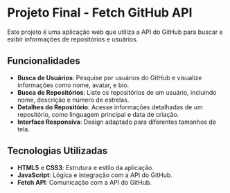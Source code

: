 # Projeto Final - Fetch GitHub API

Este projeto é uma aplicação web que utiliza a API do GitHub para buscar e exibir informações de repositórios e usuários.

## Funcionalidades

- **Busca de Usuários**: Pesquise por usuários do GitHub e visualize informações como nome, avatar, e bio.
- **Busca de Repositórios**: Liste os repositórios de um usuário, incluindo nome, descrição e número de estrelas.
- **Detalhes do Repositório**: Acesse informações detalhadas de um repositório, como linguagem principal e data de criação.
- **Interface Responsiva**: Design adaptado para diferentes tamanhos de tela.

## Tecnologias Utilizadas

- **HTML5** e **CSS3**: Estrutura e estilo da aplicação.
- **JavaScript**: Lógica e integração com a API do GitHub.
- **Fetch API**: Comunicação com a API do GitHub.


